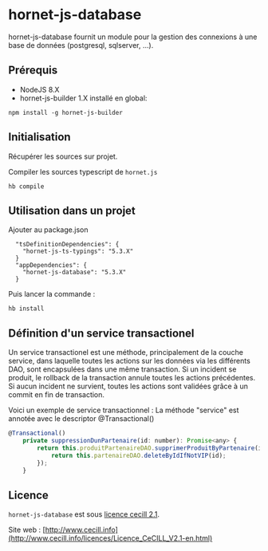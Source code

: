 # hornet-js-database

hornet-js-database fournit un module pour la gestion des connexions à une base de données (postgresql, sqlserver, ...).

## Prérequis #

* NodeJS 8.X
* hornet-js-builder 1.X installé en global:

```shell
npm install -g hornet-js-builder
```

## Initialisation #

Récupérer les sources sur projet.

Compiler les sources typescript de `hornet.js`

```shell
hb compile
```

## Utilisation dans un projet #

Ajouter au package.json

```shell
  "tsDefinitionDependencies": {
    "hornet-js-ts-typings": "5.3.X"
  }
  "appDependencies": {
    "hornet-js-database": "5.3.X"
  }
```

Puis lancer la commande :

```shell
hb install
```

## Définition d'un service transactionel

Un service transactionel est une méthode, principalement de la couche service, dans laquelle toutes les actions sur les données
via les différents DAO, sont encapsulées dans une même transaction. Si un incident se produit, le rollback de la
transaction annule toutes les actions précédentes. Si aucun incident ne survient, toutes les actions sont validées
grâce à un commit en fin de transaction.

Voici un exemple de service transactionnel :
La méthode "service" est annotée avec le descriptor @Transactional()


```javascript
@Transactional()
    private suppressionDunPartenaire(id: number): Promise<any> {
        return this.produitPartenaireDAO.supprimerProduitByPartenaire(id).then((data) => {
            return this.partenaireDAO.deleteByIdIfNotVIP(id);
        });
    }
```

## Licence

`hornet-js-database` est sous [licence cecill 2.1](./LICENSE.md).

Site web : [http://www.cecill.info](http://www.cecill.info/licences/Licence_CeCILL_V2.1-en.html)

